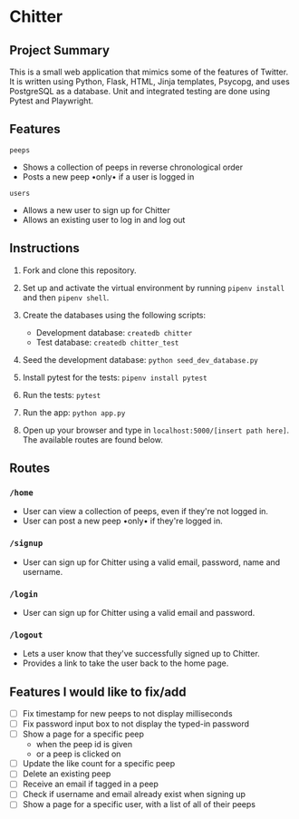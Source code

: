 # Chitter

## Project Summary

This is a small web application that mimics some of the features of Twitter. It is written using Python, Flask, HTML, Jinja templates, Psycopg, and uses PostgreSQL as a database. Unit and integrated testing are done using Pytest and Playwright.

## Features

`peeps`

  - Shows a collection of peeps in reverse chronological order
  - Posts a new peep •only• if a user is logged in

`users`

  - Allows a new user to sign up for Chitter
  - Allows an existing user to log in and log out

## Instructions

1. Fork and clone this repository.

2. Set up and activate the virtual environment by running `pipenv install` and then `pipenv shell`.

3. Create the databases using the following scripts:
    - Development database: `createdb chitter`
    - Test database: `createdb chitter_test`

4. Seed the development database: `python seed_dev_database.py`

5. Install pytest for the tests: `pipenv install pytest`

6. Run the tests: `pytest`

7. Run the app: `python app.py`

8. Open up your browser and type in `localhost:5000/[insert path here]`. The available routes are found below.

## Routes

### `/home`
- User can view a collection of peeps, even if they're not logged in.
- User can post a new peep •only• if they're logged in.

### `/signup`
- User can sign up for Chitter using a valid email, password, name and username.

### `/login`
- User can sign up for Chitter using a valid email and password.

### `/logout`
- Lets a user know that they've successfully signed up to Chitter.
- Provides a link to take the user back to the home page.

## Features I would like to fix/add

- [ ] Fix timestamp for new peeps to not display milliseconds
- [ ] Fix password input box to not display the typed-in password
- [ ] Show a page for a specific peep
    - when the peep id is given
    - or a peep is clicked on
- [ ] Update the like count for a specific peep
- [ ] Delete an existing peep
- [ ] Receive an email if tagged in a peep
- [ ] Check if username and email already exist when signing up
- [ ] Show a page for a specific user, with a list of all of their peeps
